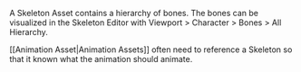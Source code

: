 A Skeleton Asset contains a hierarchy of bones.
The bones can be visualized in the Skeleton Editor with Viewport > Character > Bones > All Hierarchy.

[[Animation Asset|Animation Assets]] often need to reference a Skeleton so that it known what the animation should animate.
